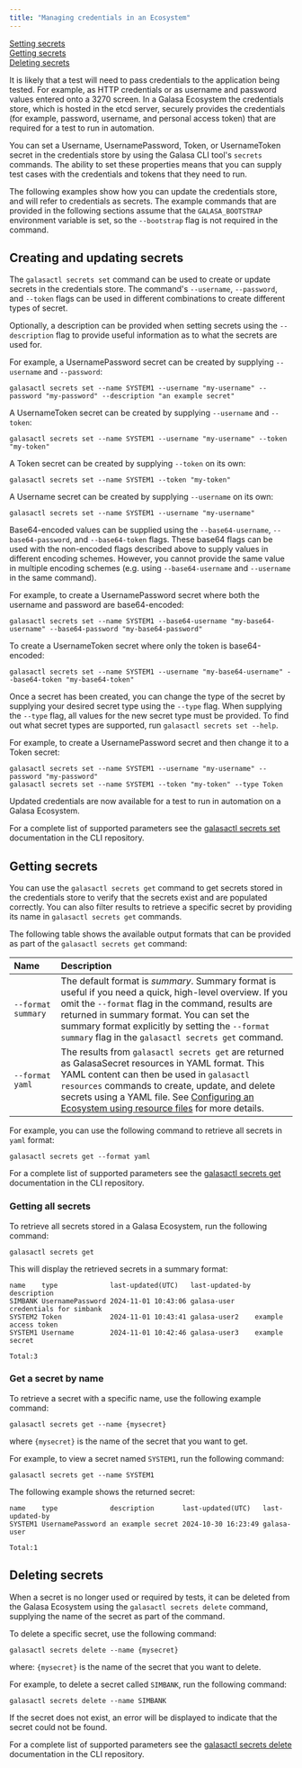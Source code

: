 ```yaml
---
title: "Managing credentials in an Ecosystem"
---
```


[Setting secrets](#setting-secrets)<br>
[Getting secrets](#getting-secrets)<br>
[Deleting secrets](#deleting-secrets)<br>

It is likely that a test will need to pass credentials to the application being tested. For example, as HTTP credentials or as username and password values entered onto a 3270 screen. In a Galasa Ecosystem the credentials store, which is hosted in the etcd server, securely provides the credentials (for example, password, username, and personal access token) that are required for a test to run in automation.  

You can set a Username, UsernamePassword, Token, or UsernameToken secret in the credentials store by using the Galasa CLI tool's `secrets` commands. The ability to set these properties means that you can supply test cases with the credentials and tokens that they need to run.

The following examples show how you can update the credentials store, and will refer to credentials as secrets. The example commands that are provided in the following sections assume that the `GALASA_BOOTSTRAP` environment variable is set, so the `--bootstrap` flag is not required in the command.

## <a name="setting-secrets"></a>Creating and updating secrets

The `galasactl secrets set` command can be used to create or update secrets in the credentials store. The command's `--username`, `--password`, and `--token` flags can be used in different combinations to create different types of secret.

Optionally, a description can be provided when setting secrets using the `--description` flag to provide useful information as to what the secrets are used for.

For example, a UsernamePassword secret can be created by supplying `--username` and `--password`:

```
galasactl secrets set --name SYSTEM1 --username "my-username" --password "my-password" --description "an example secret"
```

A UsernameToken secret can be created by supplying `--username` and `--token`:

```
galasactl secrets set --name SYSTEM1 --username "my-username" --token "my-token"
```

A Token secret can be created by supplying `--token` on its own:
```
galasactl secrets set --name SYSTEM1 --token "my-token"
```

A Username secret can be created by supplying `--username` on its own:

```
galasactl secrets set --name SYSTEM1 --username "my-username"
```

Base64-encoded values can be supplied using the `--base64-username`, `--base64-password`, and `--base64-token` flags. These base64 flags can be used with the non-encoded flags described above to supply values in different encoding schemes. However, you cannot provide the same value in multiple encoding schemes (e.g. using `--base64-username` and `--username` in the same command).

For example, to create a UsernamePassword secret where both the username and password are base64-encoded:

```
galasactl secrets set --name SYSTEM1 --base64-username "my-base64-username" --base64-password "my-base64-password"
```

To create a UsernameToken secret where only the token is base64-encoded:

```
galasactl secrets set --name SYSTEM1 --username "my-base64-username" --base64-token "my-base64-token"
```

Once a secret has been created, you can change the type of the secret by supplying your desired secret type using the `--type` flag. When supplying the `--type` flag, all values for the new secret type must be provided. To find out what secret types are supported, run `galasactl secrets set --help`.

For example, to create a UsernamePassword secret and then change it to a Token secret:

```
galasactl secrets set --name SYSTEM1 --username "my-username" --password "my-password"
galasactl secrets set --name SYSTEM1 --token "my-token" --type Token
```

Updated credentials are now available for a test to run in automation on a Galasa Ecosystem.

For a complete list of supported parameters see the <a href="https://github.com/galasa-dev/cli/blob/main/docs/generated/galasactl_secrets_set.md" target="_blank" rel="noopener noreferrer">galasactl secrets set</a> documentation in the CLI repository.

## <a name="getting-secrets"></a>Getting secrets

You can use the `galasactl secrets get` command to get secrets stored in the credentials store to verify that the secrets exist and are populated correctly. You can also filter results to retrieve a specific secret by providing its name in `galasactl secrets get` commands.

The following table shows the available output formats that can be provided as part of the `galasactl secrets get` command:

| Name |  Description  |
| :---- | :-------- | 
| `--format summary` | The default format is _summary_. Summary format is useful if you need a quick, high-level overview. If you omit the `--format` flag in the command, results are returned in summary format. You can set the summary format explicitly by setting the `--format summary` flag in the `galasactl secrets get` command.   | 
| `--format yaml` |  The results from `galasactl secrets get` are returned as GalasaSecret resources in YAML format. This YAML content can then be used in `galasactl resources` commands to create, update, and delete secrets using a YAML file. See [Configuring an Ecosystem using resource files](../ecosystem/resources-yaml) for more details.|

For example, you can use the following command to retrieve all secrets in `yaml` format:

```
galasactl secrets get --format yaml
```

For a complete list of supported parameters see the <a href="https://github.com/galasa-dev/cli/blob/main/docs/generated/galasactl_secrets_get.md" target="_blank" rel="noopener noreferrer">galasactl secrets get</a> documentation in the CLI repository.

### Getting all secrets

To retrieve all secrets stored in a Galasa Ecosystem, run the following command:
```
galasactl secrets get
```

This will display the retrieved secrets in a summary format:

```
name    type             last-updated(UTC)   last-updated-by description
SIMBANK UsernamePassword 2024-11-01 10:43:06 galasa-user     credentials for simbank
SYSTEM2 Token            2024-11-01 10:43:41 galasa-user2    example access token
SYSTEM1 Username         2024-11-01 10:42:46 galasa-user3    example secret

Total:3
```

### Get a secret by name

To retrieve a secret with a specific name, use the following example command:

```
galasactl secrets get --name {mysecret}
```

where `{mysecret}` is the name of the secret that you want to get.

For example, to view a secret named `SYSTEM1`, run the following command:

```
galasactl secrets get --name SYSTEM1
```

The following example shows the returned secret:

```
name    type             description       last-updated(UTC)   last-updated-by
SYSTEM1 UsernamePassword an example secret 2024-10-30 16:23:49 galasa-user

Total:1
```

## <a name="deleting-secrets"></a>Deleting secrets

When a secret is no longer used or required by tests, it can be deleted from the Galasa Ecosystem using the `galasactl secrets delete` command, supplying the name of the secret as part of the command.

To delete a specific secret, use the following command:

```
galasactl secrets delete --name {mysecret}
```

where:
`{mysecret}` is the name of the secret that you want to delete.


For example, to delete a secret called `SIMBANK`, run the following command:

```
galasactl secrets delete --name SIMBANK
```

If the secret does not exist, an error will be displayed to indicate that the secret could not be found.

For a complete list of supported parameters see the <a href="https://github.com/galasa-dev/cli/blob/main/docs/generated/galasactl_secrets_delete.md" target="_blank" rel="noopener noreferrer">galasactl secrets delete</a> documentation in the CLI repository.
